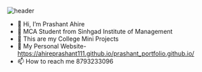 
![header](https://user-images.githubusercontent.com/81005690/152353472-58945306-347a-4144-a2cf-640828f5fc8e.png)
- 👋 Hi, I’m Prashant Ahire
- 👀 MCA Student from Sinhgad Institute of Management
- 🌱 This are my College Mini Projects
- 💞️ My Personal Website- https://ahireprashant111.github.io/prashant_portfolio.github.io/
- 📫 How to reach me 8793233096

<!---
ahireprashant111/ahireprashant111 is a ✨ special ✨ repository because its `README.md` (this file) appears on your GitHub profile.
You can click the Preview link to take a look at your changes.
--->

